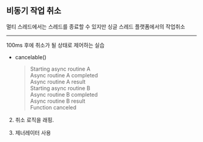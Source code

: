 ## 비동기 작업 취소

멀티 스레드에서는 스레드를 종료할 수 있지만
싱글 스레드 플랫폼에서의 작업취소

---

100ms 후에 취소가 될 상태로 제어하는 실습

- cancelable()
  > Starting async routine A  
  > Async routine A completed  
  > Async routine A result  
  > Starting async routine B  
  > Async routine B completed  
  > Async routine B result  
  > Function canceled

2. 취소 로직을 래핑.

3. 제너레이터 사용
